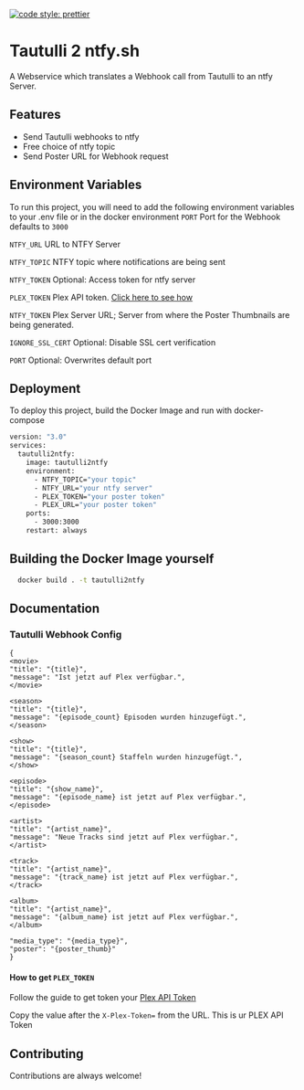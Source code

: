 [![code style: prettier](https://img.shields.io/badge/code_style-prettier-ff69b4.svg?style=flat-square)](https://github.com/prettier/prettier)

# Tautulli 2 ntfy.sh

A Webservice which translates a Webhook call from Tautulli to an ntfy Server.

## Features

- Send Tautulli webhooks to ntfy
- Free choice of ntfy topic
- Send Poster URL for Webhook request

## Environment Variables

To run this project, you will need to add the following environment variables to your .env file or in the docker environment
`PORT` Port for the Webhook defaults to `3000`

`NTFY_URL` URL to NTFY Server

`NTFY_TOPIC` NTFY topic where notifications are being sent

`NTFY_TOKEN` Optional: Access token for ntfy server

`PLEX_TOKEN` Plex API token. [Click here to see how](#how-to-get-plex_token)

`NTFY_TOKEN` Plex Server URL; Server from where the Poster Thumbnails are being generated.

`IGNORE_SSL_CERT` Optional: Disable SSL cert verification

`PORT` Optional: Overwrites default port

## Deployment

To deploy this project, build the Docker Image and run with docker-compose

```bash
version: "3.0"
services:
  tautulli2ntfy:
    image: tautulli2ntfy
    environment:
      - NTFY_TOPIC="your topic"
      - NTFY_URL="your ntfy server"
      - PLEX_TOKEN="your poster token"
      - PLEX_URL="your poster token"
    ports:
      - 3000:3000
    restart: always

```

## Building the Docker Image yourself

```bash
  docker build . -t tautulli2ntfy
```

## Documentation

### Tautulli Webhook Config

```
{
<movie>
"title": "{title}",
"message": "Ist jetzt auf Plex verfügbar.",
</movie>

<season>
"title": "{title}",
"message": "{episode_count} Episoden wurden hinzugefügt.",
</season>

<show>
"title": "{title}",
"message": "{season_count} Staffeln wurden hinzugefügt.",
</show>

<episode>
"title": "{show_name}",
"message": "{episode_name} ist jetzt auf Plex verfügbar.",
</episode>

<artist>
"title": "{artist_name}",
"message": "Neue Tracks sind jetzt auf Plex verfügbar.",
</artist>

<track>
"title": "{artist_name}",
"message": "{track_name} ist jetzt auf Plex verfügbar.",
</track>

<album>
"title": "{artist_name}",
"message": "{album_name} ist jetzt auf Plex verfügbar.",
</album>

"media_type": "{media_type}",
"poster": "{poster_thumb}"
}
```
#### How to get `PLEX_TOKEN`

Follow the guide to get token your [Plex API Token](https://support.plex.tv/articles/204059436-finding-an-authentication-token-x-plex-token/)

Copy the value after the `X-Plex-Token=` from the URL. This is ur PLEX API Token
## Contributing

Contributions are always welcome!
